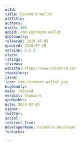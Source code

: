 ```yaml
---
wsId: 
title: Coinmore Wallet
altTitle: 
authors: 
users: 100
appId: com.coinmore.wallet
appCountry: 
released: 2018-07-03
updated: 2018-07-26
version: 1.1.3
stars: 
ratings: 
reviews: 
website: https://www.coinmore.io/
repository: 
issue: 
icon: com.coinmore.wallet.png
bugbounty: 
meta: removed
verdict: fewusers
appHashes: 
date: 2024-02-05
signer: 
twitter: 
social: 
redirect_from: 
developerName: Coinmore Developer
features: 

---
```


